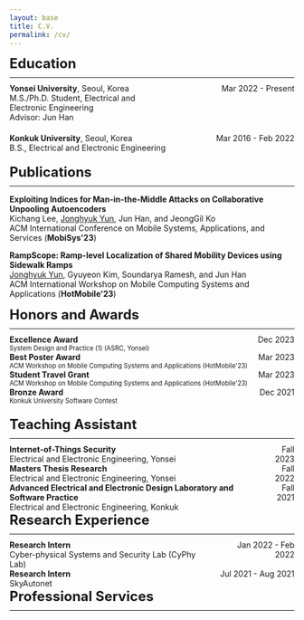 ```yaml
---
layout: base
title: C.V.
permalink: /cv/
---
```


<div style="font-size: 1.5rem; margin-bottom: 10px;"><strong>Education</strong></div>
<!-- Reduce margin around the hr -->
<hr style="margin-top: 5px; margin-bottom: 10px;"> 
<!-- Yonsei University -->
<div style="display: table; width: 100%; margin-bottom: 20px;">
  <div style="display: table-row;">
    <div style="display: table-cell; padding-right: 15px; vertical-align: top; width: 60%;">
      <strong>Yonsei University</strong>, Seoul, Korea<br>
      M.S./Ph.D. Student, Electrical and Electronic Engineering<br>
      Advisor: Jun Han
    </div>
    <div class="date" style="display: table-cell; vertical-align: top; width: 40%; text-align: right;">
      Mar 2022 - Present
    </div>
  </div>
</div>

<!-- Konkuk University -->
<div style="display: table; width: 100%; margin-bottom: 20px;">
  <div style="display: table-row;">
    <div style="display: table-cell; padding-right: 15px; vertical-align: top; width: 60%;">
      <strong>Konkuk University</strong>, Seoul, Korea<br>
      B.S., Electrical and Electronic Engineering
    </div>
    <div class="date" style="display: table-cell; vertical-align: top; width: 40%; text-align: right;">
      Mar 2016 - Feb 2022
    </div>
  </div>
</div>

<style>
/* CSS for mobile screens */
@media (max-width: 768px) {
  .date {
    white-space: nowrap;
  }
  .date br {
    display: none;
  }
  .date::after {
    content: ' ';
    display: block;
  }
}
</style>

<!-- Publications -->
<!-- ............................................................................................................... -->
<div style="font-size: 1.5rem; margin-bottom: 10px;"><strong>Publications</strong></div>
<hr style="margin-top: 5px; margin-bottom: 10px;"> 

<!-- MobiSys'23 Demo -->
<strong>Exploiting Indices for Man-in-the-Middle Attacks on Collaborative Unpooling Autoencoders</strong><br>
Kichang Lee, <u>Jonghyuk Yun</u>, Jun Han, and JeongGil Ko<br>
ACM International Conference on Mobile Systems, Applications, and Services (<strong>MobiSys'23</strong>)<br>

<!-- HotMobile'23 -->
<strong>RampScope: Ramp-level Localization of Shared Mobility Devices using Sidewalk Ramps</strong><br>
<u>Jonghyuk Yun</u>, Gyuyeon Kim, Soundarya Ramesh, and Jun Han<br>
ACM International Workshop on Mobile Computing Systems and Applications (<strong>HotMobile'23</strong>)
<!-- ............................................................................................................... -->

<!-- Honors and Awards -->
<!-- ............................................................................................................... -->
<div style="font-size: 1.5rem; margin-bottom: 10px;"><strong>Honors and Awards</strong></div>
<hr style="margin-top: 5px; margin-bottom: 10px;">

<div style="display: table; width: 100%; margin-bottom: 20px;">
  <div style="display: table-row;">
    <div style="display: table-cell; vertical-align: top; padding-right: 15px;">
      <strong>Excellence Award<br></strong>
      <span style="font-size: 0.8em;">System Design and Practice (1) (ASRC, Yonsei)</span>
    </div>
    <div style="display: table-cell; vertical-align: top; text-align: right;">
      Dec 2023
    </div>
  </div>
  <!-- Repeat for other awards, following the same structure -->
  <div style="display: table-row;">
    <div style="display: table-cell; vertical-align: top; padding-right: 15px;">
      <strong>Best Poster Award<br></strong>
      <span style="font-size: 0.8em;">ACM Workshop on Mobile Computing Systems and Applications (HotMobile'23)</span>
    </div>
    <div style="display: table-cell; vertical-align: top; text-align: right;">
      Mar 2023
    </div>
  </div>
  <!-- Continue adding more entries here -->
  <div style="display: table-row;">
    <div style="display: table-cell; vertical-align: top; padding-right: 15px;">
      <strong>Student Travel Grant<br></strong>
      <span style="font-size: 0.8em;">ACM Workshop on Mobile Computing Systems and Applications (HotMobile'23)</span>
    </div>
    <div style="display: table-cell; vertical-align: top; text-align: right;">
      Mar 2023
    </div>
  </div>
  <div style="display: table-row;">
    <div style="display: table-cell; vertical-align: top; padding-right: 15px;">
      <strong>Bronze Award<br></strong>
      <span style="font-size: 0.8em;">Konkuk University Software Contest</span>
    </div>
    <div style="display: table-cell; vertical-align: top; text-align: right;">
      Dec 2021
    </div>
  </div>
</div>

<!-- Teacing Experience -->
<!-- ............................................................................................................... -->
<div style="font-size: 1.5rem; margin-bottom: 10px;"><strong>Teaching Assistant</strong></div>
<hr style="margin-top: 5px; margin-bottom: 10px;">

<div style="display: table; width: 100%;">

  <!-- Internet-of-Things Security -->
  <div style="display: table-row;">
    <div style="display: table-cell; vertical-align: top; padding-right: 15px;">
      <strong>Internet-of-Things Security</strong><br>
      Electrical and Electronic Engineering, Yonsei
    </div>
    <div style="display: table-cell; vertical-align: top; text-align: right;">
      Fall 2023
    </div>
  </div>

  <!-- Masters Thesis Research -->
  <div style="display: table-row;">
    <div style="display: table-cell; vertical-align: top; padding-right: 15px;">
      <strong>Masters Thesis Research</strong><br>
      Electrical and Electronic Engineering, Yonsei
    </div>
    <div style="display: table-cell; vertical-align: top; text-align: right;">
      Fall 2022
    </div>
  </div>

  <!-- Advanced Electrical and Electronic Design Laboratory and Software Practice -->
  <div style="display: table-row;">
    <div style="display: table-cell; vertical-align: top; padding-right: 15px;">
      <strong>Advanced Electrical and Electronic Design Laboratory and Software Practice</strong><br>
      Electrical and Electronic Engineering, Konkuk
    </div>
    <div style="display: table-cell; vertical-align: top; text-align: right;">
      Fall 2021
    </div>
  </div>
</div>



<!-- Research Experience -->
<!-- ............................................................................................................... -->
<div style="font-size: 1.5rem; margin-bottom: 10px;"><strong>Research Experience</strong></div>
<hr style="margin-top: 5px; margin-bottom: 10px;">

<div style="display: table; width: 100%;">

  <div style="display: table-row;">
    <div style="display: table-cell; vertical-align: top; padding-right: 15px;">
      <strong>Research Intern</strong><br>
      Cyber-physical Systems and Security Lab (CyPhy Lab)
    </div>
    <div style="display: table-cell; vertical-align: top; text-align: right;">
      Jan 2022 - Feb 2022
    </div>
  </div>


  <div style="display: table-row;">
    <div style="display: table-cell; vertical-align: top; padding-right: 15px;">
      <strong>Research Intern</strong><br>
      SkyAutonet 
    </div>
    <div style="display: table-cell; vertical-align: top; text-align: right;">
      Jul 2021 - Aug 2021
    </div>
  </div>
</div>


<!-- Professional Services -->
<!-- ............................................................................................................... -->
<div style="font-size: 1.5rem; margin-bottom: 10px;"><strong>Professional Services</strong></div>
<hr style="margin-top: 5px; margin-bottom: 10px;">
